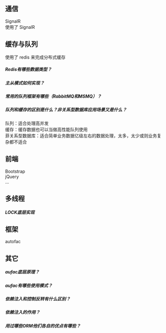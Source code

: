 ## 通信
SignalR   
 使用了 SignalR 

## 缓存与队列   
 使用了 redis 来完成分布式缓存
  
 ##### Redis有哪些数据类型？

 ##### 主从模式如何实现？   


 ##### 常用的队列框架有哪些（RabbitMQ和MSMQ）？




 ##### 队列和缓存的区别是什么？非关系型数据库应用场景又是什么？
 队列：适合处理高并发   
 缓存：缓存数据也可以当做高性能队列使用   
 菲关系型数据库：适合简单业务数据亿级左右的数据处理，太多，太少或则业务复杂都不适合   

## 前端   
 Bootstrap  
 jQuery  
 ...

## 多线程   
 ##### LOCK底层实现

## 框架   
autofac   




## 其它   
 ##### aufac底层原理？   

 ##### aufac有哪些使用模式？   

 ##### 依赖注入和控制反转有什么区别？   

 ##### 依赖注入的作用？


 ##### 用过哪些ORM他们各自的优点有哪些？


 